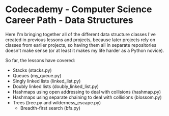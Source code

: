 # Codecademy - Computer Science Career Path - Data Structures
Here I'm bringing together all of the different data structure classes I've created in previous lessons and projects, because later projects rely on classes from earlier projects, so having them all in separate repositories doesn't make sense (or at least it makes my life harder as a Python novice).

So far, the lessons have covered:
- Stacks (stacks.py)
- Queues (my_queue.py)
- Singly linked lists (linked_list.py)
- Doubly linked lists (doubly_linked_list.py)
- Hashmaps using open addressing to deal with collisions (hashmap.py)
- Hashmaps using separate chaining to deal with collisions (blossom.py)
- Trees (tree.py and wilderness_escape.py)
  - Breadth-first search (bfs.py)